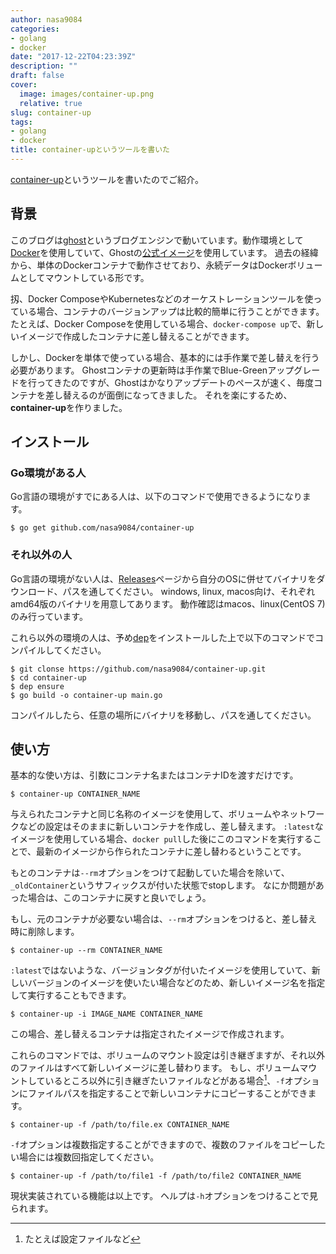 ```yaml
---
author: nasa9084
categories:
- golang
- docker
date: "2017-12-22T04:23:39Z"
description: ""
draft: false
cover:
  image: images/container-up.png
  relative: true
slug: container-up
tags:
- golang
- docker
title: container-upというツールを書いた
---
```



[container-up](https://github.com/nasa9084/container-up)というツールを書いたのでご紹介。

## 背景

このブログは[ghost](https://ghost.org/)というブログエンジンで動いています。動作環境として[Docker](https://www.docker.com/)を使用していて、Ghostの[公式イメージ](https://hub.docker.com/_/ghost/)を使用しています。
過去の経緯から、単体のDockerコンテナで動作させており、永続データはDockerボリュームとしてマウントしている形です。

扨、Docker ComposeやKubernetesなどのオーケストレーションツールを使っている場合、コンテナのバージョンアップは比較的簡単に行うことができます。
たとえば、Docker Composeを使用している場合、`docker-compose up`で、新しいイメージで作成したコンテナに差し替えることができます。

しかし、Dockerを単体で使っている場合、基本的には手作業で差し替えを行う必要があります。
Ghostコンテナの更新時は手作業でBlue-Greenアップグレードを行ってきたのですが、Ghostはかなりアップデートのペースが速く、毎度コンテナを差し替えるのが面倒になってきました。
それを楽にするため、**container-up**を作りました。

## インストール

### Go環境がある人

Go言語の環境がすでにある人は、以下のコマンドで使用できるようになります。

``` shell
$ go get github.com/nasa9084/container-up
```

### それ以外の人

Go言語の環境がない人は、[Releases](https://github.com/nasa9084/container-up/releases)ページから自分のOSに併せてバイナリをダウンロード、パスを通してください。
windows, linux, macos向け、それぞれamd64版のバイナリを用意してあります。
動作確認はmacos、linux(CentOS 7)のみ行っています。

これら以外の環境の人は、予め[dep](https://github.com/golang/dep)をインストールした上で以下のコマンドでコンパイルしてください。

``` shell
$ git clonse https://github.com/nasa9084/container-up.git
$ cd container-up
$ dep ensure
$ go build -o container-up main.go
```

コンパイルしたら、任意の場所にバイナリを移動し、パスを通してください。

## 使い方

基本的な使い方は、引数にコンテナ名またはコンテナIDを渡すだけです。

``` shell
$ container-up CONTAINER_NAME
```

与えられたコンテナと同じ名称のイメージを使用して、ボリュームやネットワークなどの設定はそのままに新しいコンテナを作成し、差し替えます。
`:latest`なイメージを使用している場合、`docker pull`した後にこのコマンドを実行することで、最新のイメージから作られたコンテナに差し替わるということです。

もとのコンテナは`--rm`オプションをつけて起動していた場合を除いて、`_oldContainer`というサフィックスが付いた状態でstopします。
なにか問題があった場合は、このコンテナに戻すと良いでしょう。

もし、元のコンテナが必要ない場合は、`--rm`オプションをつけると、差し替え時に削除します。

``` shell
$ container-up --rm CONTAINER_NAME
```

`:latest`ではないような、バージョンタグが付いたイメージを使用していて、新しいバージョンのイメージを使いたい場合などのため、新しいイメージ名を指定して実行することもできます。

``` shell
$ container-up -i IMAGE_NAME CONTAINER_NAME
```

この場合、差し替えるコンテナは指定されたイメージで作成されます。

これらのコマンドでは、ボリュームのマウント設定は引き継ぎますが、それ以外のファイルはすべて新しいイメージに差し替わります。
もし、ボリュームマウントしているところ以外に引き継ぎたいファイルなどがある場合[^copy-file]、`-f`オプションにファイルパスを指定することで新しいコンテナにコピーすることができます。

``` shell
$ container-up -f /path/to/file.ex CONTAINER_NAME
```

`-f`オプションは複数指定することができますので、複数のファイルをコピーしたい場合には複数回指定してください。

``` shell
$ container-up -f /path/to/file1 -f /path/to/file2 CONTAINER_NAME
```

現状実装されている機能は以上です。
ヘルプは`-h`オプションをつけることで見られます。

[^copy-file]: たとえば設定ファイルなど

